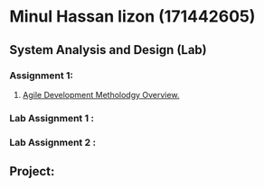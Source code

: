 Minul Hassan lizon (171442605)
===============================
## System Analysis and Design (Lab)
### Assignment 1:
1. [Agile Development Metholodgy Overview.](https://github.com/MinulHassanLizon/System-Analysis-and-Design/blob/MinulHassanLizon-Assignment-1/Agile%20development.pdf/)
### Lab Assignment 1 : 
### Lab Assignment 2 :
## Project:
